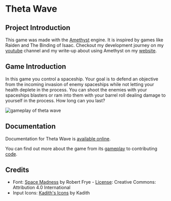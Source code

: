 # Theta Wave

## Project Introduction

This game was made with the [Amethyst](https://amethyst.rs/) engine. It is
inspired by games like Raiden and The Binding of Isaac. Checkout my development
journey on my [youtube](https://www.youtube.com/watch?v=OtN5vL80u4Q&list=PL4Dmmk1VXA5p0tVmxNUr8j0ly5ERbL1hN)
channel and my write-up about using Amethyst on my [website](https://micronote.tech/2019/06/Space-Shooter-Game/).

## Game Introduction

In this game you control a spaceship. Your goal is to defend an objective from
the incoming invasion of enemy spaceships while not letting your health deplete
in the process. You can shoot the enemies with your spaceships blasters or ram
into them with your barrel roll dealing damage to yourself in the process. How
long can you last?

![gameplay of theta wave](book/src/assets/missile_launchers_large.gif)

## Documentation

Documentation for Theta Wave is [available online](https://amethyst.github.io/theta-wave/intro.html).

You can find out more about the game from its [gameplay](https://amethyst.github.io/theta-wave/gameplay.html)
to contributing [code](https://amethyst.github.io/theta-wave/contributing.html).

## Credits

- Font: [Space Madness](https://mozz.itch.io/space-madness) by Robert Frye -
[License](http://creativecommons.org/licenses/by/4.0/): Creative Commons:
Attribution 4.0 International
- Input Icons: [Kadith's Icons](https://kadith.itch.io/kadiths-free-icons) by Kadith
